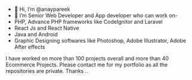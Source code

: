 - 👋 Hi, I’m @anaypareek
- 👀 I’m Senior Web Developer and App developer who can work on- 
- PHP, Advance PHP frameworks like CodeIgnitor and Laravel
- React Js and React Native
- Java and Android
- Graphic Designing softwares like Photoshop, Adobe Illustrator, Adobe After effects

I have worked on more than 100 projects overall and more than 40 Ecommerce Projects. Please contact me for my portfolio as all the repositories are private. 
Thanks
..



<!---
anaypareek/anaypareek is a ✨ special ✨ repository because its `README.md` (this file) appears on your GitHub profile.
You can click the Preview link to take a look at your changes.
--->
